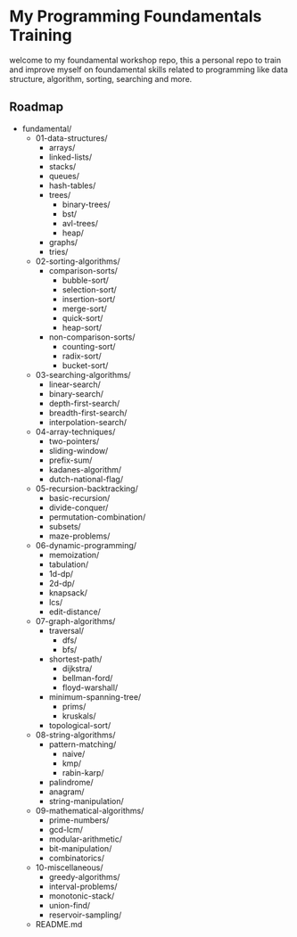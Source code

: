 # My Programming Foundamentals Training
welcome to my foundamental workshop repo, this a personal repo to train and improve myself on foundamental skills related to programming like data structure, algorithm, sorting, searching and more.

## Roadmap
- fundamental/
  - 01-data-structures/
    - arrays/
    - linked-lists/
    - stacks/
    - queues/
    - hash-tables/
    - trees/
      - binary-trees/
      - bst/
      - avl-trees/
      - heap/
    - graphs/
    - tries/
  - 02-sorting-algorithms/
    - comparison-sorts/
      - bubble-sort/
      - selection-sort/
      - insertion-sort/
      - merge-sort/
      - quick-sort/
      - heap-sort/
    - non-comparison-sorts/
      - counting-sort/
      - radix-sort/
      - bucket-sort/
  - 03-searching-algorithms/
    - linear-search/
    - binary-search/
    - depth-first-search/
    - breadth-first-search/
    - interpolation-search/
  - 04-array-techniques/
    - two-pointers/
    - sliding-window/
    - prefix-sum/
    - kadanes-algorithm/
    - dutch-national-flag/
  - 05-recursion-backtracking/
    - basic-recursion/
    - divide-conquer/
    - permutation-combination/
    - subsets/
    - maze-problems/
  - 06-dynamic-programming/
    - memoization/
    - tabulation/
    - 1d-dp/
    - 2d-dp/
    - knapsack/
    - lcs/
    - edit-distance/
  - 07-graph-algorithms/
    - traversal/
      - dfs/
      - bfs/
    - shortest-path/
      - dijkstra/
      - bellman-ford/
      - floyd-warshall/
    - minimum-spanning-tree/
      - prims/
      - kruskals/
    - topological-sort/
  - 08-string-algorithms/
    - pattern-matching/
      - naive/
      - kmp/
      - rabin-karp/
    - palindrome/
    - anagram/
    - string-manipulation/
  - 09-mathematical-algorithms/
    - prime-numbers/
    - gcd-lcm/
    - modular-arithmetic/
    - bit-manipulation/
    - combinatorics/
  - 10-miscellaneous/
    - greedy-algorithms/
    - interval-problems/
    - monotonic-stack/
    - union-find/
    - reservoir-sampling/
  - README.md